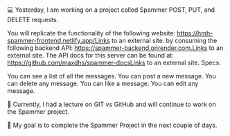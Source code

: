 💻 Yesterday, I am working on a project called Spammer POST, PUT, and DELETE requests.

You will replicate the functionality of the following website: https://hmh-spammer-frontend.netlify.app/Links to an external site. 
by consuming the following backend API: https://spammer-backend.onrender.com.Links to an external site.
The API docs for this server can be found at: https://github.com/maxdhs/spammer-docsLinks to an external site. 
Specs:

You can see a list of all the messages.
You can post a new message.
You can delete any message.
You can like a message.
You can edit any message.


📖 Currently, I had a lecture on GIT vs GitHub and will continue to work on the Spammer project. 

🎯 My goal is to complete the Spammer Project in the next couple of days.
